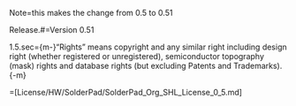Note=this makes the change from 0.5 to 0.51

Release.#=Version 0.51

1.5.sec={m-}“Rights” means copyright and any similar right including design right (whether registered or unregistered), semiconductor topography (mask) rights and database rights (but excluding Patents and Trademarks).{-m}

=[License/HW/SolderPad/SolderPad_Org_SHL_License_0_5.md]